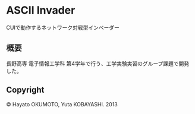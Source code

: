 # ASCII Invader

CUIで動作するネットワーク対戦型インベーダー


## 概要

長野高専 電子情報工学科 第4学年で行う、工学実験実習のグループ課題で開発した。


## Copyright

&copy; Hayato OKUMOTO, Yuta KOBAYASHI. 2013
